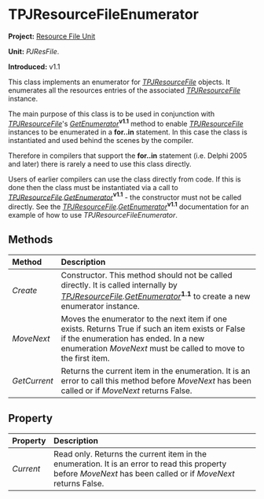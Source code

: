 # TPJResourceFileEnumerator #

**Project:** [Resource File Unit](ResFileUnit.md)

**Unit:** _PJResFile_.

**Introduced:** v1.1

This class implements an enumerator for _[TPJResourceFile](TPJResourceFile.md)_ objects. It enumerates all the resources entries of the associated _[TPJResourceFile](TPJResourceFile.md)_ instance.

The main purpose of this class is to be used in conjunction with _[TPJResourceFile](TPJResourceFile.md)_'s _[GetEnumerator](TPJResourceFileGetEnumerator.md)_**<sup>v1.1</sup>** method to enable _[TPJResourceFile](TPJResourceFile.md)_ instances to be enumerated in a **for..in** statement. In this case the class is instantiated and used behind the scenes by the compiler.

Therefore in compilers that support the **for..in** statement (i.e. Delphi 2005 and later) there is rarely a need to use this class directly.

Users of earlier compilers can use the class directly from code. If this is done then the class must be instantiated via a call to _[TPJResourceFile](TPJResourceFile.md).[GetEnumerator](TPJResourceFileGetEnumerator.md)_**<sup>v1.1</sup>** - the constructor must not be called directly. See the _[TPJResourceFile](TPJResourceFile.md).[GetEnumerator](TPJResourceFileGetEnumerator.md)_**<sup>v1.1</sup>** documentation for an example of how to use _TPJResourceFileEnumerator_.

## Methods ##

| **Method** | **Description** |
|:-----------|:----------------|
| _Create_ | Constructor. This method should not be called directly. It is called internally by _[TPJResourceFile](TPJResourceFile.md).[GetEnumerator](TPJResourceFileGetEnumerator.md)_**<sup>1.1</sup>** to create a new enumerator instance. |
| _MoveNext_ | Moves the enumerator to the next item if one exists. Returns True if such an item exists or False if the enumeration has ended. In a new enumeration _MoveNext_ must be called to move to the first item. |
| _GetCurrent_ | Returns the current item in the enumeration. It is an error to call this method before _MoveNext_ has been called or if _MoveNext_ returns False. |

## Property ##

| **Property** | **Description** |
|:-------------|:----------------|
| _Current_ | Read only. Returns the current item in the enumeration. It is an error to read this property before _MoveNext_ has been called or if _MoveNext_ returns False. |